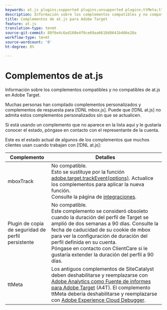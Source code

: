 ```yaml
---
keywords: at.js plugins;supported plugins;unsupported plugins;ttMeta;ttmeta;mboxTrack
description: Información sobre los complementos compatibles y no compatibles de at.js para Adobe Target.
title: Complementos de at.js para Adobe Target
feature: at.js
translation-type: tm+mt
source-git-commit: 88f6e4c6ad168e4f9ce69aa6618d8641b466e28a
workflow-type: tm+mt
source-wordcount: '0'
ht-degree: 0%

---
```



# Complementos de at.js

Información sobre los complementos compatibles y no compatibles de at.js en Adobe Target.

Muchas personas han compilado complementos personalizados y complementos de respuesta para [!DNL mbox.js]. Puede que [!DNL at.js] no admita estos complementos personalizados sin que se actualicen.

Si está usando un complemento que no aparece en la lista aquí y le gustaría conocer el estado, póngase en contacto con el representante de la cuenta.

Este es el estado actual de algunos de los complementos que muchos clientes usan cuando trabajan con [!DNL at.js]:

| Complemento | Detalles |
|--- |--- |
| mboxTrack | No compatible.<br>Esto se sustituye por la función [adobe.target.trackEvent(options)](/help/c-implementing-target/c-implementing-target-for-client-side-web/adobe-target-trackevent.md). Actualice los complementos para aplicar la nueva función.<br>Consulte la página de [integraciones](/help/c-implementing-target/c-implementing-target-for-client-side-web/c-how-atjs-works/target-atjs-integrations.md). |
| Plugin de copia de seguridad de perfil persistente | No compatible.<br>Este complemento se consideró obsoleto cuando la duración del perfil de Target se amplió de dos semanas a 90 días. Consulte la fecha de caducidad de su cookie de mbox para ver la configuración de duración del perfil definida en su cuenta.<br>Póngase en contacto con ClientCare si le gustaría extender la duración del perfil a 90 días. |
| ttMeta | Los antiguos complementos de SiteCatalyst deben deshabilitarse y reemplazarse con [Adobe Analytics como Fuente de informes para Adobe Target](/help/c-integrating-target-with-mac/a4t/a4t.md) (A4T). El complemento ttMeta debería deshabilitarse y reemplazarse con [Adobe Experience Cloud Debugger](https://chrome.google.com/webstore/detail/adobe-experience-cloud-de/ocdmogmohccmeicdhlhhgepeaijenapj). |